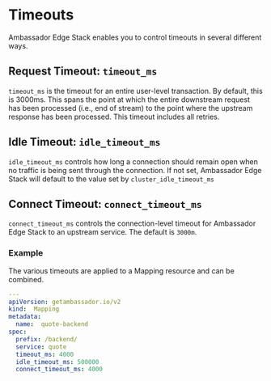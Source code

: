 # Timeouts

Ambassador Edge Stack enables you to control timeouts in several different ways.

## Request Timeout: `timeout_ms`

`timeout_ms` is the timeout for an entire user-level transaction. By default, this is 3000ms. This spans the point at which the entire downstream request has been processed (i.e., end of stream) to the point where the upstream response has been processed. This timeout includes all retries.

## Idle Timeout: `idle_timeout_ms`

`idle_timeout_ms` controls how long a connection should remain open when no traffic is being sent through the connection. If not set, Ambassador Edge Stack will default to the value set by `cluster_idle_timeout_ms`

## Connect Timeout: `connect_timeout_ms`

`connect_timeout_ms` controls the connection-level timeout for Ambassador Edge Stack to an upstream service. The default is `3000m`.

### Example

The various timeouts are applied to a Mapping resource and can be combined.

```yaml
---
apiVersion: getambassador.io/v2
kind:  Mapping
metadata:
  name:  quote-backend
spec:
  prefix: /backend/
  service: quote
  timeout_ms: 4000
  idle_timeout_ms: 500000
  connect_timeout_ms: 4000
```
